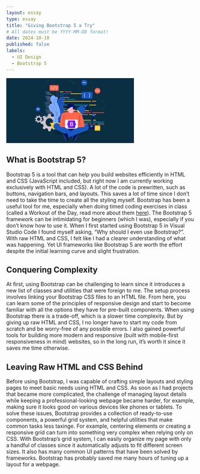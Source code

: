```yaml
---
layout: essay
type: essay
title: "Giving Bootstrap 5 a Try"
# All dates must be YYYY-MM-DD format!
date: 2024-10-10
published: false
labels:
  - UI Design
  - Bootstrap 5
---
```


<img width="340px" class="rounded float-start pe-4" src="../img/images.png">

## What is Bootstrap 5?

Bootstrap 5 is a tool that can help you build websites efficiently in HTML and CSS (JavaScript included, but right now I am currently working exclusively with HTML and CSS). A lot of the code is prewritten, such as buttons, navigation bars, and layouts. This saves a lot of time since I don’t need to take the time to create all the styling myself. Bootstrap has been a useful tool for me, especially when doing timed coding exercises in class (called a Workout of the Day, read more about them [here](https://chiaraduyn.github.io/essays/essay1.html)). The Bootstrap 5 framework can be intimidating for beginners (which I was), especially if you don’t know how to use it. When I first started using Bootstrap 5 in Visual Studio Code I found myself asking, “Why should I even use Bootstrap?”. With raw HTML and CSS, I felt like I had a clearer understanding of what was happening. Yet UI frameworks like Bootstrap 5 are worth the effort despite the initial learning curve and slight frustration.

## Conquering Complexity 

At first, using Bootstrap can be challenging to learn since it introduces a new list of classes and utilities that were foreign to me. The setup process involves linking your Bootstrap CSS files to an HTML file. From here, you can learn some of the principles of responsive design and start to become familiar with all the options they have for pre-built components. When using Bootstrap there is a trade-off, which is a slower time complexity. But by giving up raw HTML and CSS, I no longer have to start my code from scratch and be worry-free of any possible errors. I also gained powerful tools for building more modern and responsive (built with mobile-first responsiveness in mind) websites, so in the long run, it’s worth it since it saves me time otherwise.


## Leaving Raw HTML and CSS Behind

Before using Bootstrap, I was capable of crafting simple layouts and styling pages to meet basic needs using HTML and CSS. As soon as I had projects that became more complicated, the challenge of managing layout details while keeping a professional-looking webpage became harder, for example, making sure it looks good on various devices like phones or tablets. To solve these issues, Bootstrap provides a collection of ready-to-use components, a powerful grid system, and helpful utilities that make common tasks less taxinge. For example, centering elements or creating a responsive grid can turn into something very complex when relying only on CSS. With Bootstrap’s grid system, I can easily organize my page with only a handful of classes since it automatically adjusts to fit different screen sizes. It also has many common UI patterns that have been solved by frameworks. Bootstrap has probably saved me many hours of tuning up a layout for a webpage.
